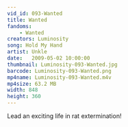 ```yaml
---
vid_id: 093-Wanted
title: Wanted
fandoms:
    - Wanted
creators: Luminosity
song: Hold My Hand
artist: Unkle
date:   2009-05-02 10:00:00
thumbnail: Luminosity-093-Wanted.jpg
barcode: Luminosity-093-Wanted.png
mp4name: Luminosity-093-Wanted.m4v
mp4size: 63.2 MB
width: 848
height: 360
---
```


Lead an exciting life in rat extermination!
  